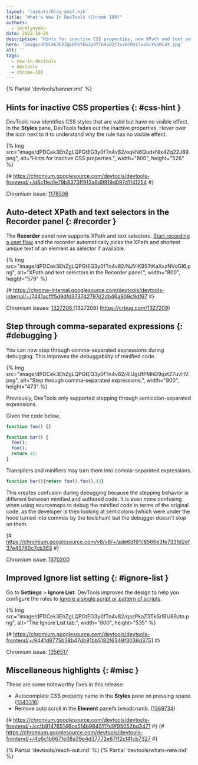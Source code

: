 ```yaml
---
layout: 'layouts/blog-post.njk'
title: "What's New In DevTools (Chrome 108)"
authors:
  - jecelynyeen
date: 2022-10-26
description: 'Hints for inactive CSS properties, new XPath and text selectors in the Recorder, and more.'
hero: 'image/dPDCek3EhZgLQPGtEG3y0fTn4v82/2vv0CRyz7xaSiYsoKLaY.jpg'
alt: ''
tags:
  - new-in-devtools
  - devtools
  - chrome-108
---
```


<!-- image/dPDCek3EhZgLQPGtEG3y0fTn4v82/R04Uaz5x81UmGFLrHOSN.png -->

{% Partial 'devtools/banner.md' %}

<!-- Content starts here -->

## Hints for inactive CSS properties {: #css-hint }

DevTools now identifies CSS styles that are valid but have no visible effect. In the **Styles** pane, DevTools fades out the inactive properties. Hover over the icon next to it to understand why the rule has no visible effect. 

{% Img src="image/dPDCek3EhZgLQPGtEG3y0fTn4v82/oqkN6QudxNIx4Zq22J89.png", alt="Hints for inactive CSS properties.", width="800", height="526" %}

{# https://chromium.googlesource.com/devtools/devtools-frontend/+/d6c1fea1e79b8373ff913a6d9919d097d1141254 #}

Chromium issue: [1178508](https://crbug.com/1178508)


## Auto-detect XPath and text selectors in the Recorder panel {: #recorder }

The **Recorder** panel now supports XPath and text selectors. [Start recording a user flow](/docs/devtools/recorder/#record) and the recorder automatically picks the XPath and shortest unique text of an element as selector if available.

{% Img src="image/dPDCek3EhZgLQPGtEG3y0fTn4v82/NJVIK95TtKaXxzNVoGI6.png", alt="XPath and text selectors in the Recorder panel.", width="800", height="579" %}

{# https://chrome-internal.googlesource.com/devtools/devtools-internal/+/7441acfff5d9dfd373742797d2db46a809c9df67 #}

Chromium issues: [1327206](https://crbug.com/1327206),[1327209] (https://crbug.com/1327209)


## Step through comma-separated expressions {: #debugging }

You can now step through comma-separated expressions during debugging. This improves the debuggability of minified code.

{% Img src="image/dPDCek3EhZgLQPGtEG3y0fTn4v82/4lUgUfPMhD9qxtZ7uvHV.png", alt="Step through comma-separated expressions.", width="800", height="473" %}

Previously, DevTools only supported stepping through semicolon-separated expressions.

Given the code below,

```js
function foo() {}

function bar() {
  foo();
  foo();
  return 42;
}
```

Transpilers and minifiers may turn them into comma-separated expressions.

```js
function bar(){return foo(),foo(),42}
``` 

This creates confusion during debugging because the stepping behavior is different between minified and authored code. It is even more confusing when using sourcemaps to debug the minified code in terms of the original code, as the developer is then looking at semicolons (which were under the hood turned into commas by the toolchain) but the debugger doesn't stop on them.

{# https://chromium.googlesource.com/v8/v8/+/ade6d191c8566e3fe7331d2ef37e43760c7cb363 #}

Chromium issue: [1370200](https://crbug.com/1370200)


## Improved Ignore list setting {: #ignore-list }

Go to **Settings** > **Ignore List**. DevTools improves the design to help you configure the rules to [ignore a single script or pattern of scripts](/docs/devtools/javascript/reference/#settings-ignore-list).

{% Img src="image/dPDCek3EhZgLQPGtEG3y0fTn4v82/qazPkaZ3TkSrIBU89Jtn.png", alt="The Ignore List tab.", width="800", height="535" %}

{# https://chromium.googlesource.com/devtools/devtools-frontend/+/9441d8775b38b47db91bb5182f6349f3036d3751 #}

Chromium issue: [1356517](https://crbug.com/1356517)


## Miscellaneous highlights {: #misc }

These are some noteworthy fixes in this release:

- Autocomplete CSS property name in the **Styles** pane on pressing space. ([1343316](https://crbug.com/1343316))
- Remove auto scroll in the **Element** panel’s breadcrumb. ([1369734](https://crbug.com/1369734))

{# https://chromium.googlesource.com/devtools/devtools-frontend/+/ccfb914765146ce514b9645117d9f95052bd3471 #}
{# https://chromium.googlesource.com/devtools/devtools-frontend/+/4b6c1b6671e08a39e4d37772e87ff2cf41cb7327 #}

{% Partial 'devtools/reach-out.md' %}
{% Partial 'devtools/whats-new.md' %}
